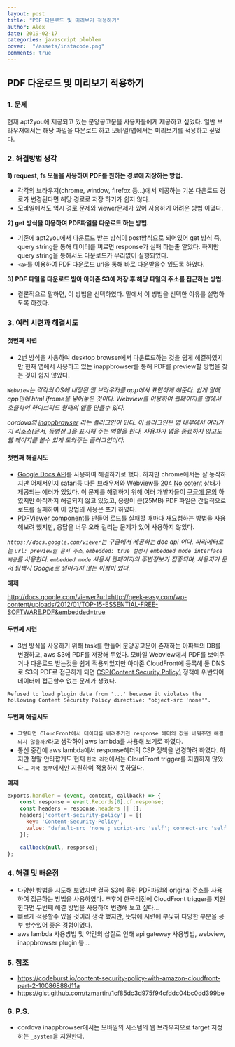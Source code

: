 ```yaml
---
layout: post
title: "PDF 다운로드 및 미리보기 적용하기"
author: Alex
date: 2019-02-17
categories: javascript ploblem
cover:  "/assets/instacode.png"
comments: true
---
```

## PDF 다운로드 및 미리보기 적용하기

### 1. 문제

현재 apt2you에 제공되고 있는 분양공고문을 사용자들에게 제공하고 싶었다. 일반 브라우저에서는 해당 파일을 다운로드 하고 모바일/앱에서는 미리보기를 적용하고 싶었다.

### 2. 해결방법 생각

**1) request, fs 모듈을 사용하여 PDF를 원하는 경로에 저장하는 방법.**

- 각각의 브라우저(chrome, window, firefox 등...)에서 제공하는 기본 다운로드 경로가 변경된다면 해당 경로로 저장 하기가 쉽지 않다.
- 모바일에서도 역시 경로 문제와 viewer문제가 있어 사용하기 어려운 방법 이었다.

**2) get 방식을 이용하여 PDF파일을 다운로드 하는 방법.**

- 기존에 apt2you에서 다운로드 받는 방식이 post방식으로 되어있어 get 방식 즉, query string을 통해 데이터를 찌르면 response가 실패 하는줄 알았다. 하지만
query string을 통해서도 다운로드가 무리없이 실행되었다.
- `<a>`를 이용하여 PDF 다운로드 url을 통해 바로 다운받을수 있도록 하였다.

**3) PDF 파일을 다운로드 받아 아마존 S3에 저장 후 해당 파일의 주소롤 접근하는 방법.**

- 결론적으로 말하면, 이 방법을 선택하였다. 밑에서 이 방법을 선택한 이유를 설명하도록 하겠다.

### 3. 여러 시련과 해결시도

#### 첫번째 시련
- 2번 방식을 사용하여 desktop browser에서 다운로드하는 것을 쉽게 해결하였지만 현재 앱에서 사용하고 있는 inappbrowser를 통해 PDF를 preview할 방법을 찾는 것이 쉽지 않았다.

_`Webview`는 각각의 OS에 내장된 웹 브라우저를 app에서 표현하게 해준다. 쉽게 말해 app안에 html iframe을 넣어놓은 것이다. Webview를 이용하여 웹페이지를 앱에서 호출하여 하이브리드 형태의 앱을 만들수 있다._

_cordova의 [inappbrowser] 라는 플러그인이 있다. 이 플러그인은 앱 내부에서 여러가지 리소스(문서, 동영상..)을 표시해 주는 역할을 한다. 사용자가 앱을 종료하지 않고도 웹 페이지를 볼수 있게 도와주는 플러그인이다._

#### 첫번째 해결시도

- [Google Docs API]를 사용하여 해결하기로 했다. 하지만 chrome에서는 잘 동작하지만 어째서인지 safari등 다른 브라우저와 Webview를 [204 No cotent] 상태가 제공되는 에러가 있었다. 이 문제를 해결하기 위해 여러 개발자들이 [구글에 문의] 하였지만 아직까지 해결되지 않고 있었고, 용량이 큰(25MB) PDF 파일은 간헐적으로 로드를 실패하여 이 방법의 사용은 포기 하였다.
- [PDFViewer component]를 만들어 로드를 실패할 때마다 재요청하는 방법을 사용해보려 했지만, 응답을 너무 오래 걸리는 문제가 있어 사용하지 않았다.

_`https://docs.google.com/viewer`는 구글에서 제공하는 doc api 이다. 파라메터로는 `url: preview할 문서 주소`, `embedded: true 설정시 embedded mode interface 제공`를 사용한다. `embedded mode` 사용시 웹페이지의 주변정보가 집중되며, 사용자가 문서 탐색시 Google로 넘어가지 않는 이점이 있다._

**예제**

<http://docs.google.com/viewer?url=http://geek-easy.com/wp-content/uploads/2012/01/TOP-15-ESSENTIAL-FREE-SOFTWARE.PDF&embedded=true>

#### 두번쩨 시련
- 3번 방식을 사용하기 위해 task를 만들어 분양공고문이 존재하는 아파트의 DB를 변경하고, aws S3에 PDF를 저장해 두었다. 모바일 Webview에서 PDF를 보여주거나 다운로드 받는것을 쉽게 적용되었지만 아마존 CloudFront에 등록해 둔 DNS로 S3의 PDF로 접근하게 되면 [CSP(Content Security Policy)] 정책에 위반되어 데이터에 접근할수 없는 문제가 생겼다.

~~~
Refused to load plugin data from '...' because it violates the following Content Security Policy directive: "object-src 'none'".
~~~

#### 두번째 해결시도

- `그렇다면 CloudFront에서 데이터를 내려주기전 response 헤더의 값을 바꿔주면 해결되지 않을까?`라고 생각하여 aws lambda를 사용해 보기로 하였다.
- 통신 중간에 aws lambda에서 response헤더의 CSP 정책을 변경하려 하였다. 하지만 정말 안타깝게도 현재 `한국 리전`에서는 CloudFront trigger를 지원하지 않았다... `미국 동부`에서만 지원하여 적용하지 못하였다.

**예제**

~~~ javascript
exports.handler = (event, context, callback) => {
    const response = event.Records[0].cf.response;
    const headers = response.headers || [];
    headers['content-security-policy'] = [{
      key: 'Content-Security-Policy',
      value: "default-src 'none'; script-src 'self'; connect-src 'self'; img-src 'self'; style-src 'self'; object-src 'self'"
    }];

    callback(null, response);
};
~~~

### 4. 해결 및 배운점

- 다양한 방법을 시도해 보았지만 결국 S3에 올린 PDF파일의 original 주소를 사용하여 접근하는 방법을 사용하였다. 추후에 한국리전에  CloudFront trigger를 지원한다면 두번째 해결 방법을 사용하여 변경해 보고 싶다...
- 빠르게 적용할수 있을 것이라 생각 했지만, 뜻밖에 시련에 부딫혀 다양한 부분을 공부 할수있어 좋은 경험이었다.
- aws lambda 사용방법 및 약간의 삽질로 인해 api gateway 사용방법, webview, inappbrowser plugin 등...

### 5. 참조
- <https://codeburst.io/content-security-policy-with-amazon-cloudfront-part-2-10086888d11a>
- <https://gist.github.com/tzmartin/1cf85dc3d975f94cfddc04bc0dd399be>

### 6. P.S.
- cordova inappbrowser에서는 모바일의 시스템의 웹 브라우저으로 target 지정하는 `_system`을 지원한다.

[inappbrowser]: https://cordova.apache.org/docs/en/latest/reference/cordova-plugin-inappbrowser/index.html
[Google Docs API]: https://jonathancamp.com/2018/07/31/embed-google-docs-document-within-your-web-page/
[204 No cotent]: https://ko.wikipedia.org/wiki/HTTP_%EC%83%81%ED%83%9C_%EC%BD%94%EB%93%9C
[PDFViewer component]: https://jsbin.com/ginokuh/26/edit?html,js,output
[구글에 문의]: https://productforums.google.com/forum/#!msg/docs/hmj39HMDP1M/X6a8xJwLBQAJ
[CloudFront에]: https://aws.amazon.com/ko/cloudfront/
[CSP(Content Security Policy)]: https://content-security-policy.com/
